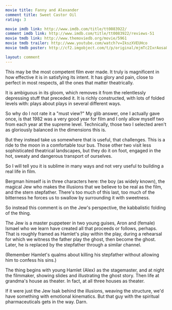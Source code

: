 ```yaml
---
movie title: Fanny and Alexander
comment title: Sweet Castor Oil
rating: 3

movie imdb link: http://www.imdb.com/title/tt0083922/
comment imdb link: http://www.imdb.com/title/tt0083922/reviews-51
movie tmdb link: http://www.themoviedb.org/movie/5961
movie tmdb trailer: http://www.youtube.com/watch?v=IkszXVEUHco
movie tmdb poster: http://cf2.imgobject.com/t/p/original/mjmTc2IxrAosa81zEUXazR81VUY.jpg

layout: comment
---
```


This may be the most competent film ever made. It truly is magnificent in how effective it is in satisfying its intent. It has glory and pain, close to perfect in most respects, all the ones that matter theatrically.

It is ambiguous in its gloom, which removes it from the relentlessly depressing stuff that preceded it. It is richly constructed, with lots of folded levels with: plays about plays in several different ways.

So why do I not rate it a "must view?" My glib answer, one I actually gave once, is that 1982 was a very good year for film and I only allow myself two from each year at the supreme level. Technically, those two I selected aren't as gloriously balanced in the dimensions this is.

But they instead take us somewhere that is useful, that challenges. This is a ride to the moon in a comfortable tour bus. Those other two visit less sophisticated theatrical landscapes, but they do it on foot, engaged in the hot, sweaty and dangerous transport of ourselves.

So I will tell you it is sublime in many ways and not very useful to building a real life in film.

Bergman himself is in three characters here: the boy (as widely known), the magical Jew who makes the illusions that we believe to be real as the film, and the stern stepfather. There's too much of this last, too much of the bitterness he forces us to swallow by surrounding it with sweetness.

So instead this comment is on the Jew's perspective, the kabbalistic folding of the thing.

The Jew is a master puppeteer in two young guises, Aron and (female) Ismael who we learn have created all that proceeds or follows, perhaps. That is roughly framed as Hamlet's play within the play, during a rehearsal for which we witness the father play the ghost, then become the ghost. Later, he is replaced by the stepfather through a similar channel.

(Remember Hamlet's qualms about killing his stepfather without allowing him to confess his sins.) 

The thing begins with young Hamlet (Alex) as the stagemaster, and at night the filmmaker, showing slides and illustrating the ghost story. Then life at grandma's house as theater. In fact, at all three houses as theater.

If it were just the Jew Isak behind the illusions, weaving the structure, we'd have something with emotional kinematics. But that guy with the spiritual pharmaceuticals gets in the way. Darn.